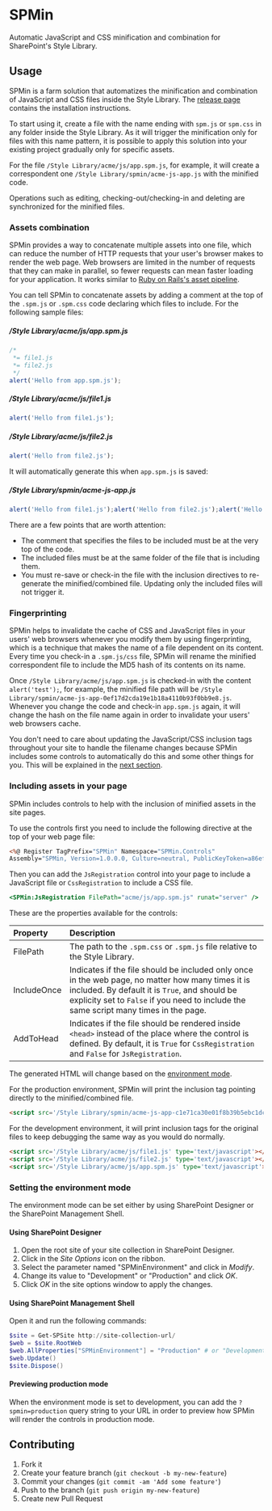 # SPMin
Automatic JavaScript and CSS minification and combination for SharePoint's Style Library.

## Usage
SPMin is a farm solution that automatizes the minification and combination of JavaScript and CSS files inside the Style Library. The [release page](https://github.com/ghsehn/SPMin/releases/latest) contains the installation instructions.

To start using it, create a file with the name ending with `spm.js` or `spm.css` in any folder inside the Style Library. As it will trigger the minification only for files with this name pattern, it is possible to apply this solution into your existing project gradually only for specific assets.

For the file `/Style Library/acme/js/app.spm.js`, for example, it will create a correspondent one `/Style Library/spmin/acme-js-app.js` with the minified code.

Operations such as editing, checking-out/checking-in and deleting are synchronized for the minified files.

### Assets combination
SPMin provides a way to concatenate multiple assets into one file, which can reduce the number of HTTP requests that your user's browser makes to render the web page. Web browsers are limited in the number of requests that they can make in parallel, so fewer requests can mean faster loading for your application. It works similar to [Ruby on Rails's asset pipeline](https://github.com/rails/sprockets).

You can tell SPMin to concatenate assets by adding a comment at the top of the `.spm.js` or `.spm.css` code declaring which files to include. For the following sample files:

##### /Style Library/acme/js/app.spm.js
```javascript
/*
 *= file1.js
 *= file2.js
 */
alert('Hello from app.spm.js');
```

##### /Style Library/acme/js/file1.js
```javascript
alert('Hello from file1.js');
```

##### /Style Library/acme/js/file2.js
```javascript
alert('Hello from file2.js');
```

It will automatically generate this when `app.spm.js` is saved:

##### /Style Library/spmin/acme-js-app.js
```javascript
alert('Hello from file1.js');alert('Hello from file2.js');alert('Hello from app.spm.js')
```

There are a few points that are worth attention:

- The comment that specifies the files to be included must be at the very top of the code.
- The included files must be at the same folder of the file that is including them.
- You must re-save or check-in the file with the inclusion directives to re-generate the minified/combined file. Updating only the included files will not trigger it.

### Fingerprinting
SPMin helps to invalidate the cache of CSS and JavaScript files in your users' web browsers whenever you modify them by using fingerprinting, which is a technique that makes the name of a file dependent on its content. Every time you check-in a `.spm.js/css` file, SPMin will rename the minified correspondent file to include the MD5 hash of its contents on its name.

Once `/Style Library/acme/js/app.spm.js` is checked-in with the content `alert('test');`, for example, the minified file path will be `/Style Library/spmin/acme-js-app-0ef17d2cda19e1b18a4110b93f0bb9e8.js`. Whenever you change the code and check-in `app.spm.js` again, it will change the hash on the file name again in order to invalidate your users' web browsers cache.

You don't need to care about updating the JavaScript/CSS inclusion tags throughout your site to handle the filename changes because SPMin includes some controls to automatically do this and some other things for you. This will be explained in the [next section](#including-assets-in-your-page).

### Including assets in your page
SPMin includes controls to help with the inclusion of minified assets in the site pages.

To use the controls first you need to include the following directive at the top of your web page file:

```asp
<%@ Register TagPrefix="SPMin" Namespace="SPMin.Controls"
Assembly="SPMin, Version=1.0.0.0, Culture=neutral, PublicKeyToken=a86ef32346edfcab" %>
```

Then you can add the `JsRegistration` control into your page to include a JavaScript file or `CssRegistration` to include a CSS file.

```asp
<SPMin:JsRegistration FilePath="acme/js/app.spm.js" runat="server" />
```

These are the properties available for the controls:

| Property    | Description  |
| :---------- | :----------- |
| FilePath    | The path to the `.spm.css` or `.spm.js` file relative to the Style Library. |
| IncludeOnce | Indicates if the file should be included only once in the web page, no matter how many times it is included. By default it is `True`, and should be explicity set to `False` if you need to include the same script many times in the page. |
| AddToHead   | Indicates if the file should be rendered inside `<head>` instead of the place where the control is defined. By default, it is `True` for `CssRegistration` and `False` for `JsRegistration`. |

The generated HTML will change based on the [environment mode](#setting-the-environment-mode).

For the production environment, SPMin will print the inclusion tag pointing directly to the minified/combined file.

```html
<script src='/Style Library/spmin/acme-js-app-c1e71ca30e01f8b39b5ebc1dc7030578.js' type='text/javascript'></script>
```

For the development environment, it will print inclusion tags for the original files to keep debugging the same way as you would do normally.

```html
<script src='/Style Library/acme/js/file1.js' type='text/javascript'></script>
<script src='/Style Library/acme/js/file2.js' type='text/javascript'></script>
<script src='/Style Library/acme/js/app.spm.js' type='text/javascript'></script>
```

### Setting the environment mode

The environment mode can be set either by using SharePoint Designer or the SharePoint Management Shell.

#### Using SharePoint Designer

1. Open the root site of your site collection in SharePoint Designer.
2. Click in the *Site Options* icon on the ribbon.
3. Select the parameter named "SPMinEnvironment" and click in *Modify*.
4. Change its value to "Development" or "Production" and click *OK*.
5. Click *OK* in the site options window to apply the changes.

#### Using SharePoint Management Shell

Open it and run the following commands:

```powershell
$site = Get-SPSite http://site-collection-url/
$web = $site.RootWeb
$web.AllProperties["SPMinEnvironment"] = "Production" # or "Development"
$web.Update()
$site.Dispose()
```

#### Previewing production mode
When the environment mode is set to development, you can add the `?spmin=production` query string to your URL in order to preview how SPMin will render the controls in production mode.

## Contributing
1. Fork it
2. Create your feature branch (`git checkout -b my-new-feature`)
3. Commit your changes (`git commit -am 'Add some feature'`)
4. Push to the branch (`git push origin my-new-feature`)
5. Create new Pull Request
